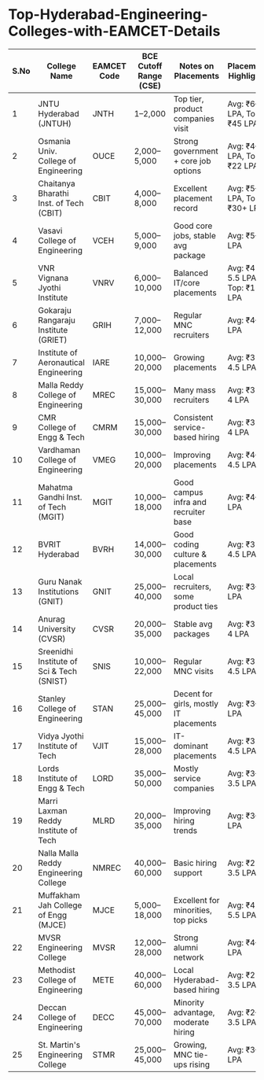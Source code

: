 # Top-Hyderabad-Engineering-Colleges-with-EAMCET-Details

| S.No | College Name                              | EAMCET Code | BCE Cutoff Range (CSE) | Notes on Placements                    | Placement Highlights             |
|------|-------------------------------------------|-------------|-------------------------|-----------------------------------------|-----------------------------------|
| 1    | JNTU Hyderabad (JNTUH)                   | JNTH        | 1–2,000                | Top tier, product companies visit      | Avg: ₹6–7 LPA, Top: ₹45 LPA      |
| 2    | Osmania Univ. College of Engineering     | OUCE        | 2,000–5,000            | Strong government + core job options   | Avg: ₹4–6 LPA, Top: ₹22 LPA      |
| 3    | Chaitanya Bharathi Inst. of Tech (CBIT)  | CBIT        | 4,000–8,000            | Excellent placement record             | Avg: ₹5–6 LPA, Top: ₹30+ LPA     |
| 4    | Vasavi College of Engineering            | VCEH        | 5,000–9,000            | Good core jobs, stable avg package     | Avg: ₹5–6 LPA                    |
| 5    | VNR Vignana Jyothi Institute             | VNRV        | 6,000–10,000           | Balanced IT/core placements            | Avg: ₹4.5–5.5 LPA, Top: ₹18+ LPA |
| 6    | Gokaraju Rangaraju Institute (GRIET)     | GRIH        | 7,000–12,000           | Regular MNC recruiters                 | Avg: ₹4–5 LPA                    |
| 7    | Institute of Aeronautical Engineering    | IARE        | 10,000–20,000          | Growing placements                     | Avg: ₹3.5–4.5 LPA                |
| 8    | Malla Reddy College of Engineering       | MREC        | 15,000–30,000          | Many mass recruiters                   | Avg: ₹3.5–4 LPA                  |
| 9    | CMR College of Engg & Tech               | CMRM        | 15,000–30,000          | Consistent service-based hiring        | Avg: ₹3.5–4 LPA                  |
| 10   | Vardhaman College of Engineering         | VMEG        | 10,000–20,000          | Improving placements                   | Avg: ₹4–4.5 LPA                  |
| 11   | Mahatma Gandhi Inst. of Tech (MGIT)      | MGIT        | 10,000–18,000          | Good campus infra and recruiter base   | Avg: ₹4–5 LPA                    |
| 12   | BVRIT Hyderabad                          | BVRH        | 14,000–30,000          | Good coding culture & placements       | Avg: ₹3.5–4.5 LPA                |
| 13   | Guru Nanak Institutions (GNIT)           | GNIT        | 25,000–40,000          | Local recruiters, some product ties    | Avg: ₹3–4 LPA                    |
| 14   | Anurag University (CVSR)                 | CVSR        | 20,000–35,000          | Stable avg packages                    | Avg: ₹3.5–4 LPA                  |
| 15   | Sreenidhi Institute of Sci & Tech (SNIST)| SNIS        | 10,000–22,000          | Regular MNC visits                     | Avg: ₹3.5–4.5 LPA                |
| 16   | Stanley College of Engineering           | STAN        | 25,000–45,000          | Decent for girls, mostly IT placements | Avg: ₹3–4 LPA                    |
| 17   | Vidya Jyothi Institute of Tech           | VJIT        | 15,000–28,000          | IT-dominant placements                 | Avg: ₹3.5–4.5 LPA                |
| 18   | Lords Institute of Engg & Tech           | LORD        | 35,000–50,000          | Mostly service companies               | Avg: ₹3–3.5 LPA                  |
| 19   | Marri Laxman Reddy Institute of Tech     | MLRD        | 20,000–35,000          | Improving hiring trends                | Avg: ₹3–4 LPA                    |
| 20   | Nalla Malla Reddy Engineering College    | NMREC       | 40,000–60,000          | Basic hiring support                   | Avg: ₹2.5–3.5 LPA                |
| 21   | Muffakham Jah College of Engg (MJCE)     | MJCE        | 5,000–18,000           | Excellent for minorities, top picks    | Avg: ₹4.5–5.5 LPA                |
| 22   | MVSR Engineering College                 | MVSR        | 12,000–28,000          | Strong alumni network                  | Avg: ₹4–5 LPA                    |
| 23   | Methodist College of Engineering         | METE        | 40,000–60,000          | Local Hyderabad-based hiring           | Avg: ₹2.5–3.5 LPA                |
| 24   | Deccan College of Engineering            | DECC        | 45,000–70,000          | Minority advantage, moderate hiring    | Avg: ₹2–3.5 LPA                  |
| 25   | St. Martin's Engineering College         | STMR        | 25,000–45,000          | Growing, MNC tie-ups rising            | Avg: ₹3–4 LPA                    |
